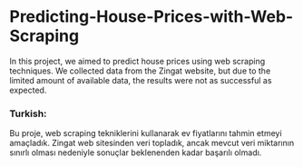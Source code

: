 # Predicting-House-Prices-with-Web-Scraping
In this project, we aimed to predict house prices using web scraping techniques. We collected data from the Zingat website, but due to the limited amount of available data, the results were not as successful as expected.

### Turkish:
Bu proje, web scraping tekniklerini kullanarak ev fiyatlarını tahmin etmeyi amaçladık. Zingat web sitesinden veri topladık, ancak mevcut veri miktarının sınırlı olması nedeniyle sonuçlar beklenenden kadar başarılı olmadı.
